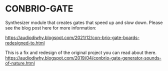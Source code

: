 # CONBRIO-GATE
Synthesizer module that creates gates that speed up and slow down.
Please see the blog post here for more information:

https://audiodiwhy.blogspot.com/2021/12/con-brio-gate-boards-redesigned-to.html

This is a fix and redesign of the original project you can read about there.
https://audiodiwhy.blogspot.com/2019/04/conbrio-gate-generator-sounds-of-nature.html
